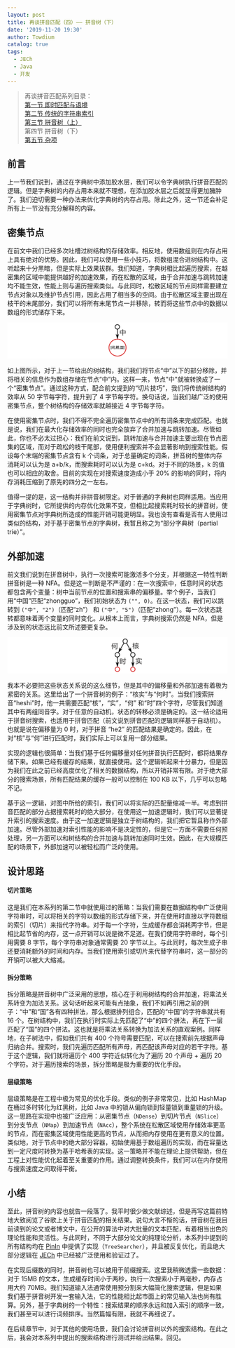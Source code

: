 ```yaml
---
layout: post
title: 再谈拼音匹配（四）—— 拼音树（下）
date: '2019-11-20 19:30'
author: Towdium
catalog: true
tags:
  - JECh
  - Java
  - 开发
---
```


> 再谈拼音匹配系列目录：  
> [第一节 即时匹配与语境][10]  
> [第二节 传统的字符串索引][11]  
> [第三节 拼音树（上）][12]  
> 第四节 拼音树（下）  
> [第五节 杂项][14]

## 前言

上一节我们说到，通过在字典树中添加胶水层，我们可以令字典树执行拼音匹配的逻辑。但是字典树的内存占用本来就不理想，在添加胶水层之后就显得更加臃肿了。我们迫切需要一种办法来优化字典树的内存占用。除此之外，这一节还会补足所有上一节没有充分解释的内容。

## 密集节点

在前文中我们已经多次吐槽过树结构的存储效率。相反地，使用数组则在内存占用上具有绝对的优势。因此，我们可以使用一些小技巧，将数组混合进树结构中。这听起来十分黑暗，但是实际上效果拔群。我们知道，字典树相比起遍历搜索，在越密集的区域中能提供越好的加速效果，而在松散的区域，由于合并加速与跳转加速均不能生效，性能上则与遍历搜索类似。与此同时，松散区域的节点同样需要建立节点对象以及维护节点引用，因此占用了相当多的空间。由于松散区域主要出现在枝干的末尾部分，我们可以将所有末尾节点一并移除，转而将这些节点中的数据以数组的形式储存下来。

![dense][1]

如上图所示，对于上一节给出的树结构，我们我们将节点“中”以下的部分移除，并将相关的信息作为数组存储在节点“中”内。这样一来，节点"中"就被转换成了一个“密集节点”。通过这种方式，配合前文提到的“切片技巧”，我们将传统树结构的效率从 50 字节每字符，提升到了 4 字节每字符。换句话说，当我们越广泛的使用密集节点，整个树结构的存储效率就越接近 4 字节每字符。

在使用密集节点时，我们不得不完全遍历密集节点中的所有词条来完成匹配。也就是说，我们在最大化存储效率的同时也完全放弃了合并加速与跳转加速。尽管如此，你也不必太过担心：我们在前文说到，跳转加速与合并加速主要出现在节点密集的区域，而对于疏松的枝干尾部，使用便利搜索并不会显著影响到搜索性能。假设每个末端的密集节点含有 k 个词条，对于总量确定的词条，拼音树的整体内存消耗可以认为是 a+b/k，而搜索耗时可以认为是 c+kd。对于不同的场景，k 的值也可以相应的取舍。目前的实现在对搜索速度造成小于 20% 的影响的同时，将内存消耗压缩到了原先的四分之一左右。

值得一提的是，这一结构并非拼音树限定。对于普通的字典树也同样适用。当应用于字典树时，它所提供的内存优化效果不变，但相比起搜索耗时较长的拼音树，使用密集节点对字典树所造成的性能开销可能更明显。我也没有查看是否有人使用过类似的结构，对于基于密集节点的字典树，我暂且称之为“部分字典树（partial trie）”。

## 外部加速

前文我们说到在拼音树中，执行一次搜索可能激活多个分支，并根据这一特性判断拼音树是一种 NFA。但是这一判断是不严谨的：在一次搜索中，任意时间的状态都包含两个变量：树中当前节点的位置和搜索串的偏移量。举个例子，当我们用“中国”匹配“zhongguo”，我们初始状态为 `("", 0)`。在这一状态，我们可以跳转到 `("中", "2")`（匹配“zh”） 和 `("中", "5")`（匹配“zhong”）。每一次状态跳转都意味着两个变量的同时变化。从根本上而言，字典树搜索仍然是 NFA，但是涉及到的状态远比前文所述要更复杂。

![accelerator][2]

我本不必要把这些状态关系说的这么细节，但是其中的偏移量和外部加速有着极为紧密的关系。这里给出了一个拼音树的例子：“核实”与“何时”。当我们搜索拼音“heshi”时，他一共需要匹配“核”，“实”，“何” 和“时”四个字符，尽管我们知道其中有两组同音字。对于任意的自动机，状态的转移必须是确定的。这一结论适用于拼音树搜索，也适用于拼音匹配（前文说到拼音匹配的逻辑同样基于自动机）。也就是说在偏移量为 0 时，对于拼音 “he2” 的匹配结果是确定的。因此，在对“核”与“何”进行匹配时，我们实际上可以复用一部分结果。

实现的逻辑也很简单：当我们基于任何偏移量对任何拼音执行匹配时，都将结果存储下来。如果已经有缓存的结果，就直接使用。这个逻辑听起来十分暴力，但是因为我们在此之前已经高度优化了相关的数据结构，所以开销非常有限。对于绝大部分的搜索场景，所有匹配结果的缓存一般可以控制在 100 KB 以下，几乎可以忽略不记。

基于这一逻辑，对图中所给的索引，我们可以将实际的匹配量缩减一半。考虑到拼音匹配的部分占据搜索耗时的绝大部分，在使用这一加速逻辑时，我们可以显著提升索引的搜索速度。由于这一加速逻辑是独立于树结构的，我们把它暂且称作外部加速。尽管外部加速对索引性能的影响不是决定性的，但是它一方面不需要任何预处理，另一方面可以和树结构的合并加速与跳转加速同时生效。因此，在大规模匹配的场景下，外部加速可以被轻松而广泛的使用。

## 设计思路

#### 切片策略

这是我们在本系列的第二节中就使用过的策略：当我们需要在数据结构中广泛使用字符串时，可以将相关的字符以数组的形式存储下来，并在使用时直接以字符数组的索引（切片）来指代字符串。对于每一个字符，生成缓存都会消耗两字节，但是相比起节省的内存，这一点开销可以说是微不足道。在我们使用字符串时，每个引用需要 8 字节，每个字符串对象通常需要 20 字节以上。与此同时，每次生成子串还要消耗额外的时间和内存。当我们使用索引或切片来代替字符串时，这一部分的开销可以被大大缩减。

#### 拆分策略

拆分策略是拼音树中广泛采用的思想，核心在于利用树结构的合并加速，将乘法关系转变为加法关系。这句话听起来可能有点抽象，我们不如再引用之前的例子：“中”和“国”各有四种拼法，那么根据排列组合，匹配的“中国”的字符串就共有 16 个。在树结构中，我们在执行时实际上先匹配了“中”的四个拼法，再在下一层匹配了“国”的四个拼法。这也就是将乘法关系转换为加法关系的直观案例。同样地，在子树法中，假如我们共有 400 个符号需要匹配，可以在搜索前先根据声母归纳合并。搜索时，我们先遍历匹配所有声母，再匹配该声母对应的若干字符。基于这个逻辑，我们就将遍历个 400 字符近似转化为了遍历 20 个声母 + 遍历 20 个字符。对于遍历搜索的场景，拆分策略是极为重要的优化手段。

#### 层级策略

层级策略是在工程中极为常见的优化手段。类似的例子非常常见，比如 HashMap 在桶过多时转化为红黑树，比如 Java 中的锁从偏向锁到轻量锁到重量锁的升级。这一思路在实现中也被广泛应用：从密集节点（`NDense`）到切片节点（`NSlice`）到分支节点（`NMap`）到加速节点（`NAcc`），整个系统在松散区域使用存储效率更高的节点，而在密集区域使用性能更高的节点，从而把内存使用在更有意义的位置。类似地，对于节点中的绝大部分容器，初始使用基于数组遍历的实现，而在容量达到一定尺度时转换为基于哈希表的实现。这一策略并不能在理论上提供帮助，但在工程上对性能优化起着至关重要的作用。通过调整转换条件，我们可以在内存使用与搜索速度之间取得平衡。

## 小结

至此，拼音树的内容也就告一段落了。我平时很少做文献综述，但是再写这篇前特地大致阅览了谷歌上关于拼音匹配的相关结果。说句大言不惭的话，拼音树在我目前读到的论文或者博文中，在公开的算法中对大批量的文本匹配，有着相当出色的理论性能和灵活性。与此同时，不同于大部分论文的纯理论分析，本系列中提到的所有结构均在 [PinIn][3] 中提供了实现（`TreeSearcher`），并且被反复优化，而且绝大部分逻辑在 [JECh][4] 中已经被广泛使用和验证过了。

在实现后缀数的同时，拼音树也可以被用于前缀搜索。这里我稍微透露一些数据：对于 15MB 的文本，生成缓存时间小于两秒，执行一次搜索小于两毫秒，内存占用大约 70MB。我们知道输入法通常使用预分割来大幅简化搜索逻辑，但是如果我们基于拼音树开发一套输入法，它的性能相比起市面上的常见输入法也尚有胜算。另外，基于字典树的一个特性：搜索结果的顺序永远和加入索引的顺序一致，我们甚至可以进行词频排序。当然篇幅有限，我就不再细说了。

在后续章节中，对于其他的使用场景，我们会讨论拼音树以外的搜索结构。在此之后，我会对本系列中提出的搜索结构进行测试并给出结果。回见。

[1]: /img/posts/2019/pinyin-search-again-4_1.png
[2]: /img/posts/2019/pinyin-search-again-4_2.png
[3]: https://github.com/Towdium/PinIn
[4]: https://github.com/Towdium/JustEnoughCharacters
[10]: https://www.towdium.me/2019/11/05/pinyin-search-again-1/
[11]: https://www.towdium.me/2019/11/10/pinyin-search-again-2/
[12]: https://www.towdium.me/2019/11/17/pinyin-search-again-3/
[13]: https://www.towdium.me/2019/11/20/pinyin-search-again-4/
[14]: https://www.towdium.me/2019/11/27/pinyin-search-again-5/